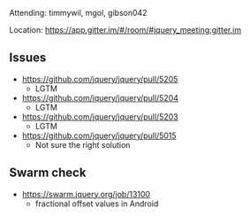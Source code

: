 Attending: timmywil, mgol, gibson042

Location: https://app.gitter.im/#/room/#jquery_meeting:gitter.im

## Issues
* https://github.com/jquery/jquery/pull/5205
	- LGTM
* https://github.com/jquery/jquery/pull/5204
	- LGTM
* https://github.com/jquery/jquery/pull/5203
	- LGTM
* https://github.com/jquery/jquery/pull/5015
	- Not sure the right solution

## Swarm check
* https://swarm.jquery.org/job/13100
	- fractional offset values in Android
